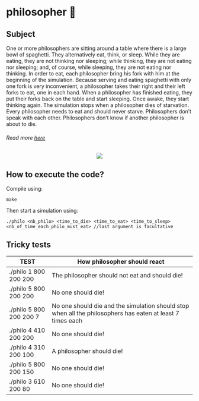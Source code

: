 # philosopher 👥
## Subject
One or more philosophers are sitting around a table where there is a large bowl of spaghetti. They alternatively eat, think, or sleep. While they are eating, they are not thinking nor sleeping; while thinking, they are not eating nor sleeping; and, of course, while sleeping, they are not eating nor thinking. In order to eat, each philosopher bring his fork with him at the beginning of the simulation. Because serving and eating spaghetti with only one fork is very inconvenient, a
philosopher takes their right and their left forks to eat, one in each hand. When a philosopher has finished eating, they put their forks back on the table and start sleeping. Once awake, they start thinking again. The simulation stops when a philosopher dies of starvation. Every philosopher needs to eat and should never starve. Philosophers don’t speak with each other. Philosophers don’t know if another philosopher is about to die.

###### Read more [here](https://cdn.intra.42.fr/pdf/pdf/41343/en.subject.pdf)

<p align="center">   <img src="https://github.com/ethan0905/philosopher/blob/master/dinning_philosophers" </p>

## How to execute the code?
Compile using:
```
make
```
Then start a simulation using:
```
./philo <nb_philo> <time_to_die> <time_to_eat> <time_to_sleep> <nb_of_time_each_philo_must_eat> //last argument is facultative
```

## Tricky tests
| TEST | How philosopher should react |
| ------------- | ------------- |
| ./philo 1 800 200 200 | The philosopher should not eat and should die! |
| ./philo 5 800 200 200  | No one should die! |
| ./philo 5 800 200 200 7 | No one should die and the simulation should stop when all the philosophers has eaten at least 7 times each |
| ./philo 4 410 200 200 | No one should die! |
| ./philo 4 310 200 100  | A philosopher should die! |
| ./philo 5 800 200 150  | No one should die! |
| ./philo 3 610 200 80  | No one should die! |
